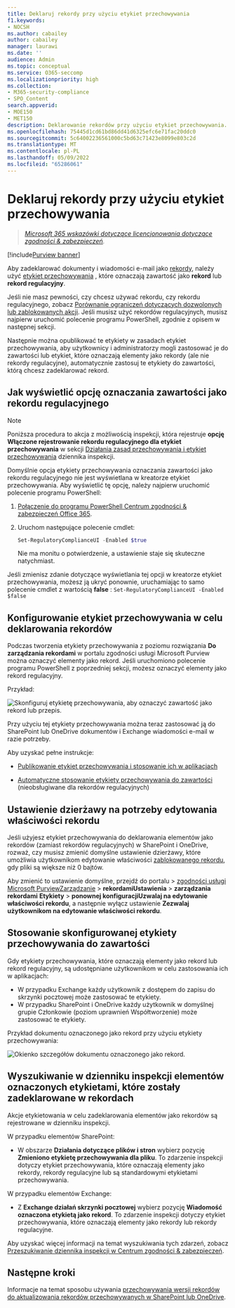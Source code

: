 ```yaml
---
title: Deklaruj rekordy przy użyciu etykiet przechowywania
f1.keywords:
- NOCSH
ms.author: cabailey
author: cabailey
manager: laurawi
ms.date: ''
audience: Admin
ms.topic: conceptual
ms.service: O365-seccomp
ms.localizationpriority: high
ms.collection:
- M365-security-compliance
- SPO_Content
search.appverid:
- MOE150
- MET150
description: Deklarowanie rekordów przy użyciu etykiet przechowywania.
ms.openlocfilehash: 75445d1cd61bd86dd41d6325efc6e71fac20ddc0
ms.sourcegitcommit: 5c64002236561000c5bd63c71423e8099e803c2d
ms.translationtype: MT
ms.contentlocale: pl-PL
ms.lasthandoff: 05/09/2022
ms.locfileid: "65286061"
---
```

# <a name="declare-records-by-using-retention-labels"></a>Deklaruj rekordy przy użyciu etykiet przechowywania

>*[Microsoft 365 wskazówki dotyczące licencjonowania dotyczące zgodności & zabezpieczeń](/office365/servicedescriptions/microsoft-365-service-descriptions/microsoft-365-tenantlevel-services-licensing-guidance/microsoft-365-security-compliance-licensing-guidance).*

[!include[Purview banner](../includes/purview-rebrand-banner.md)]

Aby zadeklarować dokumenty i wiadomości e-mail jako [rekordy](records-management.md#records), należy użyć [etykiet przechowywania](retention.md#retention-labels) , które oznaczają zawartość jako **rekord** lub **rekord regulacyjny**.

Jeśli nie masz pewności, czy chcesz używać rekordu, czy rekordu regulacyjnego, zobacz [Porównanie ograniczeń dotyczących dozwolonych lub zablokowanych akcji](records-management.md#compare-restrictions-for-what-actions-are-allowed-or-blocked). Jeśli musisz użyć rekordów regulacyjnych, musisz najpierw uruchomić polecenie programu PowerShell, zgodnie z opisem w następnej sekcji.

Następnie można opublikować te etykiety w zasadach etykiet przechowywania, aby użytkownicy i administratorzy mogli zastosować je do zawartości lub etykiet, które oznaczają elementy jako rekordy (ale nie rekordy regulacyjne), automatycznie zastosuj te etykiety do zawartości, którą chcesz zadeklarować rekord.

## <a name="how-to-display-the-option-to-mark-content-as-a-regulatory-record"></a>Jak wyświetlić opcję oznaczania zawartości jako rekordu regulacyjnego

> [!NOTE]
> Poniższa procedura to akcja z możliwością inspekcji, która rejestruje **opcję Włączone rejestrowanie rekordu regulacyjnego dla etykiet przechowywania** w sekcji [Działania zasad przechowywania i etykiet przechowywania](search-the-audit-log-in-security-and-compliance.md#retention-policy-and-retention-label-activities) dziennika inspekcji.

Domyślnie opcja etykiety przechowywania oznaczania zawartości jako rekordu regulacyjnego nie jest wyświetlana w kreatorze etykiet przechowywania. Aby wyświetlić tę opcję, należy najpierw uruchomić polecenie programu PowerShell:

1. [Połączenie do programu PowerShell Centrum zgodności & zabezpieczeń Office 365](/powershell/exchange/office-365-scc/connect-to-scc-powershell/connect-to-scc-powershell).

2. Uruchom następujące polecenie cmdlet:

    ```powershell
    Set-RegulatoryComplianceUI -Enabled $true
    ````

    Nie ma monitu o potwierdzenie, a ustawienie staje się skuteczne natychmiast.

Jeśli zmienisz zdanie dotyczące wyświetlania tej opcji w kreatorze etykiet przechowywania, możesz ją ukryć ponownie, uruchamiając to samo polecenie cmdlet z wartością **false** : `Set-RegulatoryComplianceUI -Enabled $false`

## <a name="configuring-retention-labels-to-declare-records"></a>Konfigurowanie etykiet przechowywania w celu deklarowania rekordów

Podczas tworzenia etykiety przechowywania z poziomu rozwiązania **Do zarządzania rekordami** w portalu zgodności usługi Microsoft Purview można oznaczyć elementy jako rekord. Jeśli uruchomiono polecenie programu PowerShell z poprzedniej sekcji, możesz oznaczyć elementy jako rekord regulacyjny.

Przykład:

![Skonfiguruj etykietę przechowywania, aby oznaczyć zawartość jako rekord lub przepis.](../media/declare-records.png)

Przy użyciu tej etykiety przechowywania można teraz zastosować ją do SharePoint lub OneDrive dokumentów i Exchange wiadomości e-mail w razie potrzeby.

Aby uzyskać pełne instrukcje:

- [Publikowanie etykiet przechowywania i stosowanie ich w aplikacjach](create-apply-retention-labels.md)

- [Automatyczne stosowanie etykiety przechowywania do zawartości](apply-retention-labels-automatically.md) (nieobsługiwane dla rekordów regulacyjnych)

## <a name="tenant-setting-for-editing-record-properties"></a>Ustawienie dzierżawy na potrzeby edytowania właściwości rekordu

Jeśli użyjesz etykiet przechowywania do deklarowania elementów jako rekordów (zamiast rekordów regulacyjnych) w SharePoint i OneDrive, rozważ, czy musisz zmienić domyślne ustawienie dzierżawy, które umożliwia użytkownikom edytowanie właściwości [zablokowanego rekordu](record-versioning.md), gdy pliki są większe niż 0 bajtów.

Aby zmienić to ustawienie domyślne, przejdź do portalu  > [zgodności usługi Microsoft PurviewZarządzanie](https://compliance.microsoft.com/) >  **rekordamiUstawienia** >  **zarządzania rekordami** **Etykiety** >  **ponownej konfiguracjiUzwalaj na edytowanie właściwości rekordu**, a następnie wyłącz ustawienie **Zezwalaj użytkownikom na edytowanie właściwości rekordu**.

## <a name="applying-the-configured-retention-label-to-content"></a>Stosowanie skonfigurowanej etykiety przechowywania do zawartości

Gdy etykiety przechowywania, które oznaczają elementy jako rekord lub rekord regulacyjny, są udostępniane użytkownikom w celu zastosowania ich w aplikacjach:

- W przypadku Exchange każdy użytkownik z dostępem do zapisu do skrzynki pocztowej może zastosować te etykiety.
- W przypadku SharePoint i OneDrive każdy użytkownik w domyślnej grupie Członkowie (poziom uprawnień Współtworzenie) może zastosować te etykiety.

Przykład dokumentu oznaczonego jako rekord przy użyciu etykiety przechowywania:

![Okienko szczegółów dokumentu oznaczonego jako rekord.](../media/recordversioning7.png)

## <a name="searching-the-audit-log-for-labeled-items-that-were-declared-records"></a>Wyszukiwanie w dzienniku inspekcji elementów oznaczonych etykietami, które zostały zadeklarowane w rekordach

Akcje etykietowania w celu zadeklarowania elementów jako rekordów są rejestrowane w dzienniku inspekcji.

W przypadku elementów SharePoint:
- W obszarze **Działania dotyczące plików i stron** wybierz pozycję **Zmieniono etykietę przechowywania dla pliku**. To zdarzenie inspekcji dotyczy etykiet przechowywania, które oznaczają elementy jako rekordy, rekordy regulacyjne lub są standardowymi etykietami przechowywania.

W przypadku elementów Exchange:
- Z **Exchange działań skrzynki pocztowej** wybierz pozycję **Wiadomość oznaczona etykietą jako rekord**. To zdarzenie inspekcji dotyczy etykiet przechowywania, które oznaczają elementy jako rekordy lub rekordy regulacyjne.

Aby uzyskać więcej informacji na temat wyszukiwania tych zdarzeń, zobacz [Przeszukiwanie dziennika inspekcji w Centrum zgodności & zabezpieczeń](search-the-audit-log-in-security-and-compliance.md#file-and-page-activities).

## <a name="next-steps"></a>Następne kroki

Informacje na temat sposobu używania [przechowywania wersji rekordów do aktualizowania rekordów przechowywanych w SharePoint lub OneDrive](record-versioning.md).
